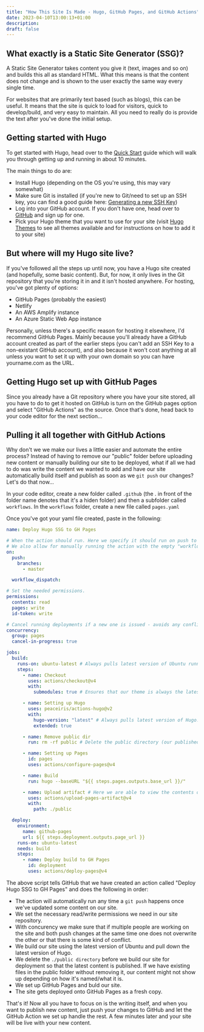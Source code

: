 ```yaml
---
title: "How This Site Is Made - Hugo, GitHub Pages, and GitHub Actions"
date: 2023-04-10T13:00:13+01:00
description:
draft: false
---
```

## What exactly is a Static Site Generator (SSG)?
A Static Site Generator takes content you give it (text, images and so on) and builds this all as standard HTML. What this means is that the content does not change and is shown to the user exactly the same way every single time.

For websites that are primarily text based (such as blogs), this can be useful. It means that the site is quick to load for visitors, quick to develop/build, and very easy to maintain. All you need to really do is provide the text after you've done the initial setup.

## Getting started with Hugo

To get started with Hugo, head over to the [Quick Start](https://gohugo.io/getting-started/quick-start/) guide which will walk you through getting up and running in about 10 minutes. 

The main things to do are:

- Install Hugo (depending on the OS you're using, this may vary somewhat)
- Make sure Git is installed (if you're new to Git/need to set up an SSH key, you can find a good guide here: [Generating a new SSH Key](https://docs.github.com/en/authentication/connecting-to-github-with-ssh/generating-a-new-ssh-key-and-adding-it-to-the-ssh-agent))
- Log into your GitHub account. If you don't have one, head over to [GitHub](https://github.com) and sign up for one.
- Pick your Hugo theme that you want to use for your site (visit [Hugo Themes](https://themes.gohugo.io/) to see all themes available and for instructions on how to add it to your site)

## But where will my Hugo site live?

If you've followed all the steps up until now, you have a Hugo site created (and hopefully, some basic content). But, for now, it only lives in the Git repository that you're storing it in and it isn't hosted anywhere. For hosting, you've got plenty of options:

- GitHub Pages (probably the easiest)
- Netlify
- An AWS Amplify instance
- An Azure Static Web App instance

Personally, unless there's a specific reason for hosting it elsewhere, I'd recommend GitHub Pages. Mainly because you'll already have a GitHub account created as part of the earlier steps (you can't add an SSH Key to a non-existant GitHub account), and also because it won't cost anything at all unless you want to set it up with your own domain so you can have yourname.com as the URL.

## Getting Hugo set up with GitHub Pages

Since you already have a Git repository where you have your site stored, all you have to do to get it hosted on GitHub is turn on the GitHub pages option and select "GitHub Actions" as the source. Once that's done, head back to your code editor for the next section...

## Pulling it all together with GitHub Actions

Why don't we we make our lives a little easier and automate the entire process? Instead of having to remove our "public" folder before uploading new content or manually building our site to be deployed, what if all we had to do was write the content we wanted to add and have our site automatically build itself and publish as soon as we ```git push``` our changes? Let's do that now...

In your code editor, create a new folder called ```.github``` (the . in front of the folder name denotes that it's a hiden folder) and then a subfolder called ```workflows```. In the ```workflows``` folder, create a new file called ```pages.yaml```

Once you've got your yaml file created, paste in the following:

```yaml 
name: Deploy Hugo SSG to GH Pages

# When the action should run. Here we specify it should run on push to main branch.
# We also allow for manually running the action with the empty "workflow_dispatch".
on:
  push:
    branches:
      - master

  workflow_dispatch:

# Set the needed permissions.
permissions:
  contents: read
  pages: write
  id-token: write

# Cancel running deployments if a new one is issued - avoids any conflicts or overwriting content.
concurrency:
  group: pages
  cancel-in-progress: true

jobs:
  build:
    runs-on: ubuntu-latest # Always pulls latest version of Ubuntu runner.
    steps:
      - name: Checkout
        uses: actions/checkout@v4
        with:
          submodules: true # Ensures that our theme is always the latest stable version.

      - name: Setting up Hugo
        uses: peaceiris/actions-hugo@v2
        with:
          hugo-version: "latest" # Always pulls latest version of Hugo.
          extended: true

      - name: Remove public dir
        run: rm -rf public # Delete the public directory (our published output folder - ./public) before build so stale content is not kept.

      - name: Setting up Pages
        id: pages
        uses: actions/configure-pages@v4

      - name: Build
        run: hugo --baseURL "${{ steps.pages.outputs.base_url }}/"

      - name: Upload artifact # Here we are able to view the contents of our site at the time of deploy - it will be kept for a short while before deletion.
        uses: actions/upload-pages-artifact@v4
        with:
          path: ./public

  deploy:
    environment:
      name: github-pages
      url: ${{ steps.deployment.outputs.page_url }}
    runs-on: ubuntu-latest
    needs: build
    steps:
      - name: Deploy build to GH Pages
        id: deployment
        uses: actions/deploy-pages@v4
```
The above script tells GitHub that we have created an action called "Deploy Hugo SSG to GH Pages" and does the following in order:

- The action will automatically run any time a ```git push``` happens once we've updated some content on our site.
- We set the necessary read/write permissions we need in our site repository.
- With concurency we make sure that if multiple people are working on the site and both push changes at the same time one does not overwrite the other or that there is some kind of conflict.
- We build our site using the latest version of Ubuntu and pull down the latest version of Hugo.
- We delete the ```./public directory``` before we build our site for deployment so that the latest content is published. If we have existing files in the public folder without removing it, our content might not show up depending on how it's named/what it is.
- We set up GitHub Pages and buld our site.
- The site gets deployed onto GitHub Pages as a fresh copy.

That's it! Now all you have to focus on is the writing itself, and when you want to publish new content, just push your changes to GitHub and let the GitHub Action we set up handle the rest. A few minutes later and your site will be live with your new content.

